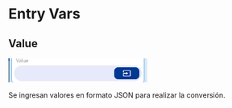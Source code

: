 # Entry Vars

## Value

![](../../../../.gitbook/assets/image%20%28680%29.png)

Se ingresan valores en formato JSON para realizar la conversión.



